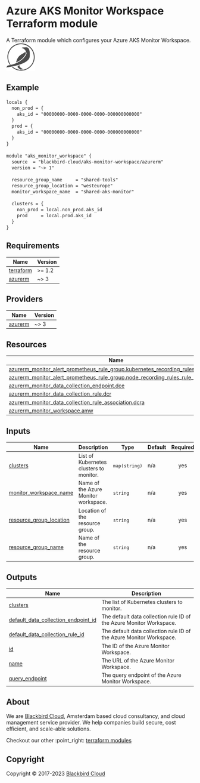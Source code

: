 # Azure AKS Monitor Workspace Terraform module
A Terraform module which configures your Azure AKS Monitor Workspace.  
[![blackbird-logo](https://raw.githubusercontent.com/blackbird-cloud/terraform-module-template/main/.config/logo_simple.png)](https://www.blackbird.cloud)

## Example
```hcl
locals {
  non_prod = {
    aks_id = "00000000-0000-0000-0000-000000000000"
  }
  prod = {
    aks_id = "00000000-0000-0000-0000-000000000000"
  }
}

module "aks_monitor_workspace" {
  source  = "blackbird-cloud/aks-monitor-workspace/azurerm"
  version = "~> 1"

  resource_group_name     = "shared-tools"
  resource_group_location = "westeurope"
  monitor_workspace_name  = "shared-aks-monitor"

  clusters = {
    non_prod = local.non_prod.aks_id
    prod     = local.prod.aks_id
  }
}
```

## Requirements

| Name | Version |
|------|---------|
| <a name="requirement_terraform"></a> [terraform](#requirement\_terraform) | >= 1.2 |
| <a name="requirement_azurerm"></a> [azurerm](#requirement\_azurerm) | ~> 3 |

## Providers

| Name | Version |
|------|---------|
| <a name="provider_azurerm"></a> [azurerm](#provider\_azurerm) | ~> 3 |

## Resources

| Name | Type |
|------|------|
| [azurerm_monitor_alert_prometheus_rule_group.kubernetes_recording_rules_rule_group](https://registry.terraform.io/providers/hashicorp/azurerm/latest/docs/resources/monitor_alert_prometheus_rule_group) | resource |
| [azurerm_monitor_alert_prometheus_rule_group.node_recording_rules_rule_group](https://registry.terraform.io/providers/hashicorp/azurerm/latest/docs/resources/monitor_alert_prometheus_rule_group) | resource |
| [azurerm_monitor_data_collection_endpoint.dce](https://registry.terraform.io/providers/hashicorp/azurerm/latest/docs/resources/monitor_data_collection_endpoint) | resource |
| [azurerm_monitor_data_collection_rule.dcr](https://registry.terraform.io/providers/hashicorp/azurerm/latest/docs/resources/monitor_data_collection_rule) | resource |
| [azurerm_monitor_data_collection_rule_association.dcra](https://registry.terraform.io/providers/hashicorp/azurerm/latest/docs/resources/monitor_data_collection_rule_association) | resource |
| [azurerm_monitor_workspace.amw](https://registry.terraform.io/providers/hashicorp/azurerm/latest/docs/resources/monitor_workspace) | resource |

## Inputs

| Name | Description | Type | Default | Required |
|------|-------------|------|---------|:--------:|
| <a name="input_clusters"></a> [clusters](#input\_clusters) | List of Kubernetes clusters to monitor. | `map(string)` | n/a | yes |
| <a name="input_monitor_workspace_name"></a> [monitor\_workspace\_name](#input\_monitor\_workspace\_name) | Name of the Azure Monitor workspace. | `string` | n/a | yes |
| <a name="input_resource_group_location"></a> [resource\_group\_location](#input\_resource\_group\_location) | Location of the resource group. | `string` | n/a | yes |
| <a name="input_resource_group_name"></a> [resource\_group\_name](#input\_resource\_group\_name) | Name of the resource group. | `string` | n/a | yes |

## Outputs

| Name | Description |
|------|-------------|
| <a name="output_clusters"></a> [clusters](#output\_clusters) | The list of Kubernetes clusters to monitor. |
| <a name="output_default_data_collection_endpoint_id"></a> [default\_data\_collection\_endpoint\_id](#output\_default\_data\_collection\_endpoint\_id) | The default data collection rule ID of the Azure Monitor Workspace. |
| <a name="output_default_data_collection_rule_id"></a> [default\_data\_collection\_rule\_id](#output\_default\_data\_collection\_rule\_id) | The default data collection rule ID of the Azure Monitor Workspace. |
| <a name="output_id"></a> [id](#output\_id) | The ID of the Azure Monitor Workspace. |
| <a name="output_name"></a> [name](#output\_name) | The URL of the Azure Monitor Workspace. |
| <a name="output_query_endpoint"></a> [query\_endpoint](#output\_query\_endpoint) | The query endpoint of the Azure Monitor Workspace. |

## About

We are [Blackbird Cloud](https://blackbird.cloud), Amsterdam based cloud consultancy, and cloud management service provider. We help companies build secure, cost efficient, and scale-able solutions.

Checkout our other :point\_right: [terraform modules](https://registry.terraform.io/namespaces/blackbird-cloud)

## Copyright

Copyright © 2017-2023 [Blackbird Cloud](https://www.blackbird.cloud)
